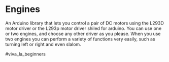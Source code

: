 # Engines
An Arduino library that lets you control a pair of DC motors using the L293D motor driver or the L293p motor driver shiled for arduino.
You can use one or two engines, and choose any other driver as you please.
When you use two engines you can perform a variety of functions very easily, such as turning left or right and even slalom.

#viva_la_beginners
